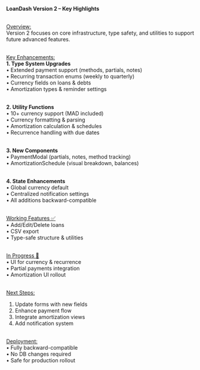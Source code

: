 <p align="left">
  <strong>LoanDash Version 2 – Key Highlights</strong><br><br>

  <u>Overview:</u><br>
  Version 2 focuses on core infrastructure, type safety, and utilities to support future advanced features.<br><br>

  <u>Key Enhancements:</u><br>
  <strong>1. Type System Upgrades</strong><br>
  • Extended payment support (methods, partials, notes)<br>
  • Recurring transaction enums (weekly to quarterly)<br>
  • Currency fields on loans & debts<br>
  • Amortization types & reminder settings<br><br>

  <strong>2. Utility Functions</strong><br>
  • 10+ currency support (MAD included)<br>
  • Currency formatting & parsing<br>
  • Amortization calculation & schedules<br>
  • Recurrence handling with due dates<br><br>

  <strong>3. New Components</strong><br>
  • PaymentModal (partials, notes, method tracking)<br>
  • AmortizationSchedule (visual breakdown, balances)<br><br>

  <strong>4. State Enhancements</strong><br>
  • Global currency default<br>
  • Centralized notification settings<br>
  • All additions backward-compatible<br><br>

  <u>Working Features ✅</u><br>
  • Add/Edit/Delete loans<br>
  • CSV export<br>
  • Type-safe structure & utilities<br><br>

  <u>In Progress 🔄</u><br>
  • UI for currency & recurrence<br>
  • Partial payments integration<br>
  • Amortization UI rollout<br><br>

  <u>Next Steps:</u><br>
  1. Update forms with new fields<br>
  2. Enhance payment flow<br>
  3. Integrate amortization views<br>
  4. Add notification system<br><br>

  <u>Deployment:</u><br>
  • Fully backward-compatible<br>
  • No DB changes required<br>
  • Safe for production rollout<br>
</p>
